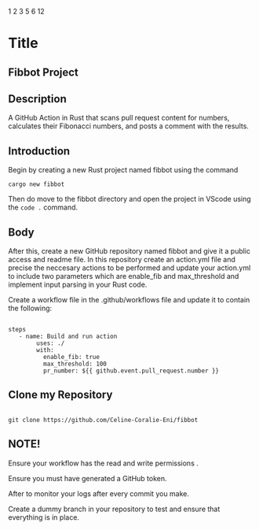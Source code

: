  1 2 3 5  6 
12
# Title

## Fibbot Project

## Description 

A GitHub Action in Rust that scans pull request content for numbers, calculates their Fibonacci numbers, and posts a comment with the results. 

## Introduction 

 Begin by creating a new Rust project named fibbot using the command
 
 ```
 cargo new fibbot
```

Then do move to the fibbot directory and open the project in VScode using the ```code .``` command.

## Body

After this, create a new GitHub repository named fibbot and give it a public access and readme file. In this repository create an action.yml file and precise the neccesary actions to be performed and update your action.yml to include two parameters which are enable_fib and max_threshold and implement input parsing in your Rust code.

Create a workflow file in the .github/workflows file and update it to contain the following:

```

steps
   - name: Build and run action
        uses: ./
        with:
          enable_fib: true
          max_threshold: 100
          pr_number: ${{ github.event.pull_request.number }}

```

## Clone my Repository

```

git clone https://github.com/Celine-Coralie-Eni/fibbot

```

## NOTE!

Ensure your workflow has the read and write permissions .

Ensure you must have generated a GitHub token.

After to monitor your logs after every commit you make.

Create a dummy branch in your repository to test and ensure that everything is in place.






